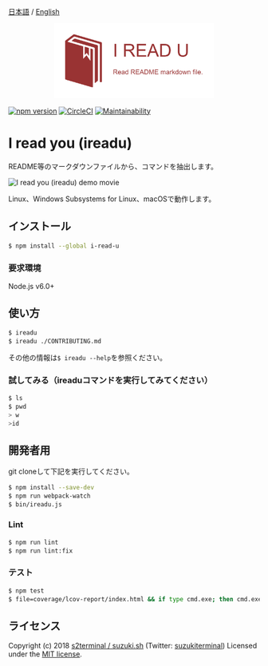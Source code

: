 [日本語](README.ja.md) / [English](README.md)

<p align="center">
<img src="docs/static/logo.png" width="320"/>
</p>

[![npm version](https://badge.fury.io/js/i-read-u.svg)](https://www.npmjs.com/package/i-read-u)
[![CircleCI](https://circleci.com/gh/s2terminal/i-read-u.svg?style=shield)](https://circleci.com/gh/s2terminal/i-read-u)
[![Maintainability](https://api.codeclimate.com/v1/badges/19b1a0f802764172dd4a/maintainability)](https://codeclimate.com/github/s2terminal/i-read-u/maintainability)

# I read you (ireadu)
README等のマークダウンファイルから、コマンドを抽出します。

<img src="https://user-images.githubusercontent.com/7953751/43365345-8f384cb2-9366-11e8-91be-a80e862a1037.gif" width="640" alt="I read you (ireadu) demo movie"/>

Linux、Windows Subsystems for Linux、macOSで動作します。

## インストール
```bash
$ npm install --global i-read-u
```

### 要求環境
Node.js v6.0+

## 使い方
```bash
$ ireadu
$ ireadu ./CONTRIBUTING.md
```
その他の情報は`$ ireadu --help`を参照ください。

### 試してみる（ireaduコマンドを実行してみてください）
```bash
$ ls
$ pwd
> w
>id
```

## 開発者用
git cloneして下記を実行してください。
```bash
$ npm install --save-dev
$ npm run webpack-watch
$ bin/ireadu.js
```

### Lint
```bash
$ npm run lint
$ npm run lint:fix
```

### テスト
```bash
$ npm test
$ file=coverage/lcov-report/index.html && if type cmd.exe; then cmd.exe /c start ${file}; else open ${file}; fi
```

## ライセンス
Copyright (c) 2018 [s2terminal / suzuki\.sh](https://www.s2terminal.com/) (Twitter: [suzukiterminal](https://twitter.com/suzukiterminal))
Licensed under the [MIT license](LICENSE).
